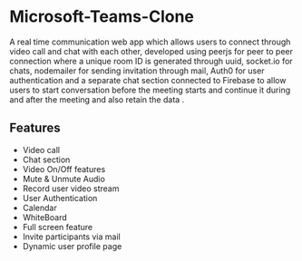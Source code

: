 # Microsoft-Teams-Clone

A real time communication web app which allows users to connect through video call and chat with each other, developed using peerjs for peer to peer connection where a unique room ID is generated through uuid, socket.io for chats, nodemailer for sending invitation through mail, Auth0 for user authentication and a separate chat section connected to Firebase to allow users to start conversation before the meeting starts and continue it during and after the meeting and also retain the data .

## Features

- Video call 
- Chat section
- Video On/Off features
- Mute & Unmute Audio
- Record user video stream
- User Authentication
- Calendar
- WhiteBoard
- Full screen feature
- Invite participants via mail
- Dynamic user profile page




  
